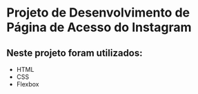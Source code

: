 # Projeto de Desenvolvimento de Página de Acesso do Instagram

## Neste projeto foram utilizados: 

* HTML
* CSS
* Flexbox
